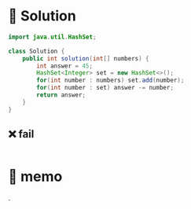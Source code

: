 # 📕 Solution

```java
import java.util.HashSet;

class Solution {
    public int solution(int[] numbers) {
        int answer = 45;
        HashSet<Integer> set = new HashSet<>();
        for(int number : numbers) set.add(number);
        for(int number : set) answer -= number;
        return answer;
    }
}
```

## ❌ fail

```java

```

# 📑 memo

.
